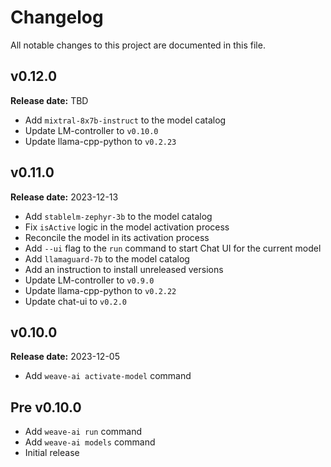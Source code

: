 # Changelog

All notable changes to this project are documented in this file.

## v0.12.0

**Release date:** TBD

- Add `mixtral-8x7b-instruct` to the model catalog
- Update LM-controller to `v0.10.0`
- Update llama-cpp-python to `v0.2.23`

## v0.11.0

**Release date:** 2023-12-13

- Add `stablelm-zephyr-3b` to the model catalog
- Fix `isActive` logic in the model activation process
- Reconcile the model in its activation process
- Add `--ui` flag to the `run` command to start Chat UI for the current model
- Add `llamaguard-7b` to the model catalog
- Add an instruction to install unreleased versions
- Update LM-controller to `v0.9.0`
- Update llama-cpp-python to `v0.2.22`
- Update chat-ui to `v0.2.0`

## v0.10.0

**Release date:** 2023-12-05

- Add `weave-ai activate-model` command

## Pre v0.10.0

- Add `weave-ai run` command
- Add `weave-ai models` command
- Initial release
